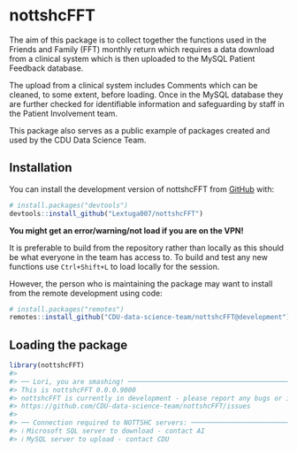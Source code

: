 
<!-- README.md is generated from README.Rmd. Please edit that file -->

# nottshcFFT

<!-- badges: start -->
<!-- badges: end -->

The aim of this package is to collect together the functions used in the
Friends and Family (FFT) monthly return which requires a data download
from a clinical system which is then uploaded to the MySQL Patient
Feedback database.

The upload from a clinical system includes Comments which can be
cleaned, to some extent, before loading. Once in the MySQL database they
are further checked for identifiable information and safeguarding by
staff in the Patient Involvement team.

This package also serves as a public example of packages created and
used by the CDU Data Science Team.

## Installation

You can install the development version of nottshcFFT from
[GitHub](https://github.com/) with:

``` r
# install.packages("devtools")
devtools::install_github("Lextuga007/nottshcFFT")
```

**You might get an error/warning/not load if you are on the VPN!**

It is preferable to build from the repository rather than locally as
this should be what everyone in the team has access to. To build and
test any new functions use `Ctrl+Shift+L` to load locally for the
session.

However, the person who is maintaining the package may want to install
from the remote development using code:

``` r
# install.packages("remotes")
remotes::install_github("CDU-data-science-team/nottshcFFT@development")
```

## Loading the package

``` r
library(nottshcFFT)
#> 
#> ── Lori, you are smashing! ─────────────────────────────────────────────────────
#> This is nottshcFFT 0.0.0.9000
#> nottshcFFT is currently in development - please report any bugs or ideas at:
#> https://github.com/CDU-data-science-team/nottshcFFT/issues
#> 
#> ── Connection required to NOTTSHC servers: ─────────────────────────────────────
#> ℹ Microsoft SQL server to download - contact AI
#> ℹ MySQL server to upload - contact CDU
```
